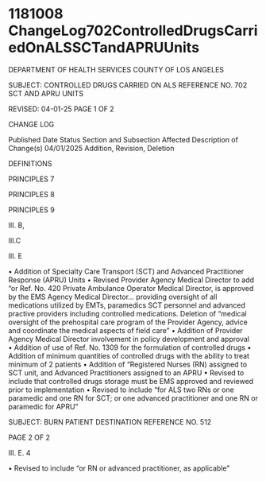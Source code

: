 # 1181008 ChangeLog702ControlledDrugsCarriedOnALSSCTandAPRUUnits

DEPARTMENT OF HEALTH SERVICES 
COUNTY OF LOS ANGELES 
  
SUBJECT: CONTROLLED DRUGS CARRIED ON ALS REFERENCE NO. 702 
             SCT AND APRU UNITS 
 
 
 
REVISED: 04-01-25 PAGE 1 OF 2  
 
CHANGE LOG 
 
Published 
Date 
Status Section and 
Subsection Affected 
Description of Change(s) 
04/01/2025 Addition, 
Revision, 
Deletion 
 
 
 
 
 
DEFINITIONS 
 
 
 
 
 
 
 
 
 
 
 
 
 
 
PRINCIPLES 7 
 
 
PRINCIPLES 8 
 
PRINCIPLES 9 
 
 
III. B, 
 
 
 
III.C 
 
 
III. E 
 
 
 
 
 
 
• Addition of Specialty Care 
Transport (SCT) and Advanced 
Practitioner Response (APRU) 
Units 
• Revised Provider Agency Medical 
Director to add “or Ref. No. 420 
Private Ambulance Operator 
Medical Director, is approved by the 
EMS Agency Medical Director... 
providing oversight of all 
medications utilized by EMTs, 
paramedics SCT personnel and 
advanced practive providers 
including controlled medications. 
Deletion of “medical oversight of the 
prehospital care program of the 
Provider Agency, advice and 
coordinate the medical aspects of 
field care” 
• Addition of Provider Agency 
Medical Director involvement in 
policy development and approval  
• Addition of use of Ref. No. 1309 for 
the formulation of controlled drugs 
• Addition of minimum quantities of 
controlled drugs with the ability to 
treat minimum of 2 patients 
• Addition of “Registered Nurses (RN) 
assigned to SCT unit, and 
Advanced Practitioners assigned to 
an APRU 
• Revised to include that controlled 
drugs storage must be EMS 
approved and reviewed prior to 
implementation 
• Revised to include “for ALS two 
RNs or one paramedic and one RN 
for SCT; or one advanced 
practitioner and one RN or 
paramedic for APRU” 

SUBJECT: BURN PATIENT DESTINATION REFERENCE NO. 512 
 
 
 PAGE 2 OF 2 
 
III. E. 4 
 
 
 
• Revised to include “or RN or 
advanced practitioner, as 
applicable”
